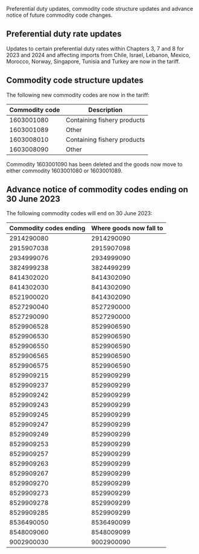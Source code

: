 Preferential duty updates, commodity code structure updates and advance notice of future commodity code changes.

## Preferential duty rate updates

Updates to certain preferential duty rates within Chapters 3, 7 and 8 for 2023 and 2024 and affecting imports from Chile, Israel, Lebanon, Mexico, Morocco, Norway, Singapore, Tunisia and Turkey are now in the tariff. 

## Commodity code structure updates

The following new commodity codes are now in the tariff:

|Commodity code|Description|
|-|-|
|1603001080|Containing fishery products|
|1603001089|Other|
|1603008010|Containing fishery products|
|1603008090|Other|

Commodity 1603001090 has been deleted and the goods now move to either commodity 1603001080 or 1603001089.

## Advance notice of commodity codes ending on 30 June 2023

The following commodity codes will end on 30 June 2023:

|Commodity codes ending|Where goods now fall to|
|-|-|
|2914290080|2914290090|
|2915907038|2915907098|
|2934999076|2934999090|
|3824999238|3824499299|
|8414302020|8414302090|
|8414302030|8414302090|
|8521900020|8414302090|
|8527290040|8527290000|
|8527290090|8527290000|
|8529906528|8529906590|
|8529906530|8529906590|
|8529906550|8529906590|
|8529906565|8529906590|
|8529906575|8529906590|
|8529909215|8529909299|
|8529909237|8529909299|
|8529909242|8529909299|
|8529909243|8529909299|
|8529909245|8529909299|
|8529909247|8529909299|
|8529909249|8529909299|
|8529909253|8529909299|
|8529909257|8529909299|
|8529909263|8529909299|
|8529909267|8529909299|
|8529909270|8529909299|
|8529909273|8529909299|
|8529909278|8529909299|
|8529909285|8529909299|
|8536490050|8536490099|
|8548009060|8548009099|
|9002900030|9002900090|
